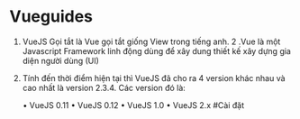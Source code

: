 # Vueguides
1. VueJS Gọi tắt là Vue gọi tắt giống View  trong tiếng anh. 
2 .Vue là một Javascript Framework linh động dùng để xây dung thiết kế xây dựng gia diện người dùng (UI)
3. Tính đến thời điểm hiện tại thì VueJS đã cho ra 4 version khác nhau và cao nhất là version 2.3.4. Các version đó là:

    •	VueJS 0.11
    •	VueJS 0.12
    •	VueJS 1.0
    •	VueJS 2.x
#Cài đặt
